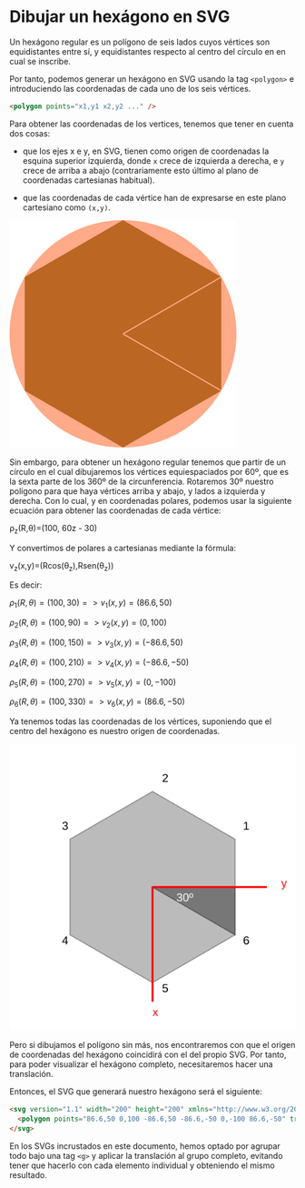 # Dibujar un hexágono en SVG

Un hexágono regular es un polígono de seis lados cuyos vértices son equidistantes entre sí, y equidistantes respecto al centro del círculo en en cual se inscribe.

Por tanto, podemos generar un hexágono en SVG usando la tag `<polygon>` e introduciendo las coordenadas de cada uno de los seis vértices.

```html
<polygon points="x1,y1 x2,y2 ..." />
```

Para obtener las coordenadas de los vertices, tenemos que tener en cuenta dos cosas:

- que los ejes x e y, en SVG, tienen como origen de coordenadas la esquina superior izquierda, donde `x` crece de izquierda a derecha, e `y` crece de arriba a abajo (contrariamente esto último al plano de coordenadas cartesianas habitual). 

- que las coordenadas de cada vértice han de expresarse en este plano cartesiano como `(x,y)`.

![Hexagon](./hexagon1.svg)

Sin embargo, para obtener un hexágono regular tenemos que partir de un círculo en el cual dibujaremos los vértices equiespaciados por 60º, que es la sexta parte de los 360º de la circunferencia. Rotaremos 30º nuestro polígono para que haya vértices arriba y abajo, y lados a izquierda y derecha. Con lo cual, y en coordenadas polares, podemos usar la siguiente ecuación para obtener las coordenadas de cada vértice:

ρ<sub>z</sub>(R,θ)=(100, 60z - 30)

Y convertimos de polares a cartesianas mediante la fórmula:

v<sub>z</sub>(x,y)=(Rcos(θ<sub>z</sub>),Rsen(θ<sub>z</sub>))

Es decir:

$ρ_1(R,θ)=(100, 30)=>v_1(x,y)=(86.6, 50)$

$ρ_2(R,θ)=(100, 90)=>v_2(x,y)=(0, 100)$

$ρ_3(R,θ)=(100, 150)=>v_3(x,y)=(-86.6, 50)$

$ρ_4(R,θ)=(100, 210)=>v_4(x,y)=(-86.6, -50)$

$ρ_5(R,θ)=(100, 270)=>v_5(x,y)=(0, -100)$

$ρ_6(R,θ)=(100, 330)=>v_6(x,y)=(86.6, -50)$

Ya tenemos todas las coordenadas de los vértices, suponiendo que el centro del hexágono es nuestro origen de coordenadas.

![Hexagon](./hexagon2.svg)

Pero si dibujamos el polígono sin más, nos encontraremos con que el origen de coordenadas del hexágono coincidirá con el del propio SVG. Por tanto, para poder visualizar el hexágono completo, necesitaremos hacer una translación.

Entonces, el SVG que generará nuestro hexágono será el siguiente:

```html
<svg version="1.1" width="200" height="200" xmlns="http://www.w3.org/2000/svg" xmlns:xlink="http://www.w3.org/1999/xlink">
  <polygon points="86.6,50 0,100 -86.6,50 -86.6,-50 0,-100 86.6,-50" transform="translate(100 100)" />
</svg>
```

En los SVGs incrustados en este documento, hemos optado por agrupar todo bajo una tag `<g>` y aplicar la translación al grupo completo, evitando tener que hacerlo con cada elemento individual y obteniendo el mismo resultado.
